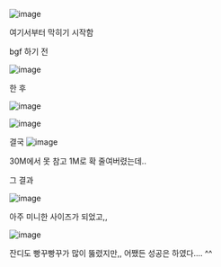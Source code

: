 ![image](https://user-images.githubusercontent.com/43662673/113731537-d655b700-9733-11eb-8332-0d9d142e2f8b.png)

여기서부터 막히기 시작함



bgf 하기 전

![image](https://user-images.githubusercontent.com/43662673/113738182-a7424400-9739-11eb-8a07-75c67960283d.png)

한 후

![image](https://user-images.githubusercontent.com/43662673/113738322-c345e580-9739-11eb-836d-5bb704765157.png)

![image](https://user-images.githubusercontent.com/43662673/113741100-46683b00-973c-11eb-8db9-1789fc373553.png)





결국 ![image](https://user-images.githubusercontent.com/43662673/113744649-da87d180-973f-11eb-977c-c7e3151fd751.png)



30M에서 못 참고 1M로 확 줄여버렸는데..

그 결과

![image](https://user-images.githubusercontent.com/43662673/113744788-fa1efa00-973f-11eb-9dbf-4c2d9ff04630.png)

아주 미니한 사이즈가 되었고,,

![image](https://user-images.githubusercontent.com/43662673/113744872-102cba80-9740-11eb-85b9-1a2fff51643f.png)

잔디도 빵꾸빵꾸가 많이 뚫렸지만,, 어쨌든 성공은 하였다.... ^^



